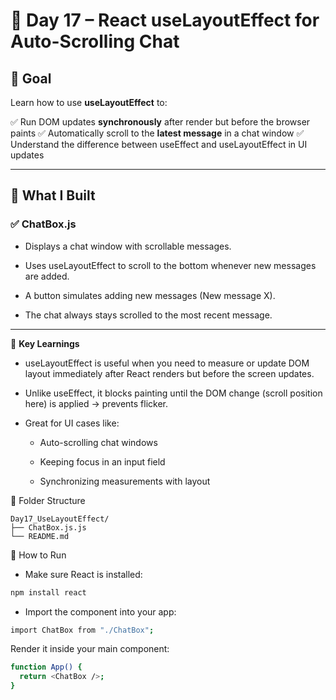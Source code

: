 #  📘 Day 17 – React useLayoutEffect for Auto-Scrolling Chat

## 🎯 Goal  

Learn how to use **useLayoutEffect** to:

✅ Run DOM updates **synchronously** after render but before the browser paints
✅ Automatically scroll to the **latest message** in a chat window
✅ Understand the difference between useEffect and useLayoutEffect in UI updates

---

## 🧩 What I Built

### ✅ ChatBox.js

- Displays a chat window with scrollable messages.

- Uses useLayoutEffect to scroll to the bottom whenever new messages are added.

- A button simulates adding new messages (New message X).

- The chat always stays scrolled to the most recent message.

---

🧠 **Key Learnings**  

- useLayoutEffect is useful when you need to measure or update DOM layout immediately after React renders but before the screen updates.

- Unlike useEffect, it blocks painting until the DOM change (scroll position here) is applied → prevents flicker.

- Great for UI cases like:

    - Auto-scrolling chat windows

    - Keeping focus in an input field

    - Synchronizing measurements with layout


📁 Folder Structure

```text
Day17_UseLayoutEffect/
├── ChatBox.js.js
└── README.md
```


🚀 How to Run

- Make sure React is installed:


```bash
npm install react
```

- Import the component into your app:

```bash
import ChatBox from "./ChatBox";
```

Render it inside your main component:


```bash
function App() {
  return <ChatBox />;
}
```
